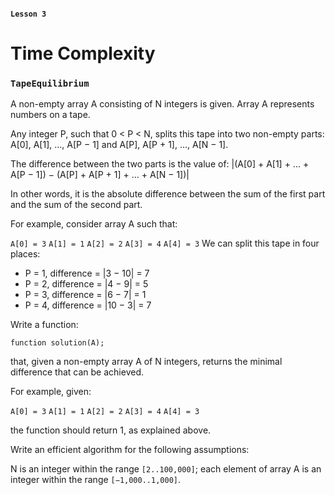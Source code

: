 #### `Lesson 3`

# Time Complexity

### `TapeEquilibrium`

A non-empty array A consisting of N integers is given. Array A represents numbers on a tape.

Any integer P, such that 0 < P < N, splits this tape into two non-empty parts: A[0], A[1], ..., A[P − 1] and A[P], A[P + 1], ..., A[N − 1].

The difference between the two parts is the value of: |(A[0] + A[1] + ... + A[P − 1]) − (A[P] + A[P + 1] + ... + A[N − 1])|

In other words, it is the absolute difference between the sum of the first part and the sum of the second part.

For example, consider array A such that:

`A[0] = 3`
`A[1] = 1`
`A[2] = 2`
`A[3] = 4`
`A[4] = 3`
We can split this tape in four places:

- P = 1, difference = |3 − 10| = 7
- P = 2, difference = |4 − 9| = 5
- P = 3, difference = |6 − 7| = 1
- P = 4, difference = |10 − 3| = 7

Write a function:

`function solution(A);`

that, given a non-empty array A of N integers, returns the minimal difference that can be achieved.

For example, given:

`A[0] = 3`
`A[1] = 1`
`A[2] = 2`
`A[3] = 4`
`A[4] = 3`

the function should return 1, as explained above.

Write an efficient algorithm for the following assumptions:

N is an integer within the range `[2..100,000]`;
each element of array A is an integer within the range `[−1,000..1,000]`.
